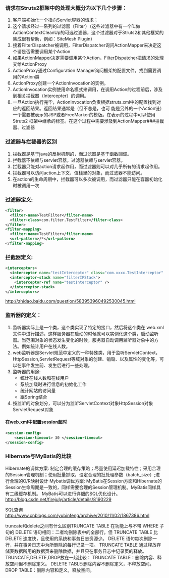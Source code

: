 ### 请求在Struts2框架中的处理大概分为以下几个步骤：
1. 客户端初始化一个指向Servlet容器的请求；
2. 这个请求经过一系列的过滤器（Filter）（这些过滤器中有一个叫做ActionContextCleanUp的可选过滤器，这个过滤器对于Struts2和其他框架的集成很有帮助，例如：SiteMesh Plugin）
3. 接着FilterDispatcher被调用，FilterDispatcher询问ActionMapper来决定这个请是否需要调用某个Action
4. 如果ActionMapper决定需要调用某个Action，FilterDispatcher把请求的处理交给ActionProxy
5. ActionProxy通过Configuration Manager询问框架的配置文件，找到需要调用的Action类
6. ActionProxy创建一个ActionInvocation的实例。
7. ActionInvocation实例使用命名模式来调用，在调用Action的过程前后，涉及到相关拦截器（Intercepter）的调用。
8. 一旦Action执行完毕，ActionInvocation负责根据struts.xml中的配置找到对应的返回结果。返回结果通常是（但不总是，也可 能是另外的一个Action链）一个需要被表示的JSP或者FreeMarker的模版。在表示的过程中可以使用Struts2 框架中继承的标签。在这个过程中需要涉及到ActionMapper###拦截器、过滤器

### 过滤器与拦截器的区别
1. 拦截器是基于java的反射机制的，而过滤器是基于函数回调。
2. 拦截器不依赖与servlet容器，过滤器依赖与servlet容器。
3. 拦截器只能对action请求起作用，而过滤器则可以对几乎所有的请求起作用。
4. 拦截器可以访问action上下文、值栈里的对象，而过滤器不能访问。
5. 在action的生命周期中，拦截器可以多次被调用，而过滤器只能在容器初始化时被调用一次

### 过滤器定义:
```xml
<filter>
  <filter-name>TestFilter</filter-name>
  <filter-class>com.filter.TestFilter</filter-class>
</filter>
<filter-mapping>
  <filter-name>TestFilter</filter-name>
  <url-pattern>/*</url-pattern>
</filter-mapping>
```

### 拦截器定义:
```xml
<interceptors>
  <interceptor name="testInterceptor" class="com.xxxx.TestInterceptor" />
  <interceptor-stack name="filterIPStack">
    <interceptor-ref name="testInterceptor" />
  </interceptor-stack>
</interceptors>
```

<http://zhidao.baidu.com/question/583953960492530045.html>

### 监听器的定义：
1. 监听器实际上是一个类，这个类实现了特定的接口，然后将这个类在 web.xml 文件中进行描述，这样服务器在启动的时候就可以实例化这个类，启动监听器。当范围对象的状态发生变化的时候，服务器自动调用监听器对象中的方法。例如统计用户在线人数。
2. web监听器是Servlet规范中定义的一种特殊类，用于监听ServletContext，HttpSession,ServletRequest等域对象的创建、销毁、以及属性的变化等，可以在事件发生前、发生后进行一些处理。
3. 监听器的用途:
	* 统计在线人数和在线用户
	* 系统加载时进行信息的初始化工作
	* 统计网站的访问量
	* 跟Spring结合
4. 按监听的对象划分，可以分为监听ServletContext对象HttpSession对象ServletRequest对象

#### 在web.xml中配置session超时
```xml
<session-config>
    <session-timeout> 30 </session-timeout>
</session-config>
```

### Hibernate与MyBatis的比较
Hibernate的调优方案:
制定合理的缓存策略；尽量使用延迟加载特性；采用合理的Session管理机制；使用批量抓取，设定合理的批处理参数（batch\_size）;进行合理的O/R映射设计
Mybatis调优方案:
MyBatis在Session方面和Hibernate的Session生命周期是一致的，同样需要合理的Session管理机制。MyBatis同样具有二级缓存机制。 MyBatis可以进行详细的SQL优化设计。
<http://blog.csdn.net/firejuly/article/details/8190229>

SQL查询
<http://www.cnblogs.com/yubinfeng/archive/2010/11/02/1867386.html>

truncate和delete之间有什么区别TRUNCATE TABLE 在功能上与不带 WHERE 子句的 DELETE 语句相同：二者均删除表中的全部行。但 TRUNCATE TABLE 比 DELETE 速度快，且使用的系统和事务日志资源少。 DELETE 语句每次删除一行，并在事务日志中为所删除的每行记录一项。
TRUNCATE TABLE 通过释放存储表数据所用的数据页来删除数据，并且只在事务日志中记录页的释放。
TRUNCATE,DELETE,DROP放在一起比较：
TRUNCATE TABLE：删除内容、释放空间但不删除定义。
DELETE TABLE:删除内容不删除定义，不释放空间。
DROP TABLE：删除内容和定义，释放空间。
